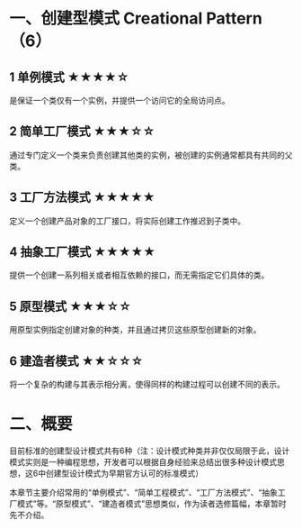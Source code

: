 # 一、创建型模式 Creational Pattern（6）

## 1 单例模式 ★★★★☆
是保证一个类仅有一个实例，并提供一个访问它的全局访问点。

## 2 简单工厂模式 ★★★☆☆
通过专门定义一个类来负责创建其他类的实例，被创建的实例通常都具有共同的父类。

## 3 工厂方法模式 ★★★★★
定义一个创建产品对象的工厂接口，将实际创建工作推迟到子类中。

## 4 抽象工厂模式 ★★★★★
提供一个创建一系列相关或者相互依赖的接口，而无需指定它们具体的类。

## 5 原型模式 ★★★☆☆
用原型实例指定创建对象的种类，并且通过拷贝这些原型创建新的对象。

## 6 建造者模式 ★★☆☆☆
将一个复杂的构建与其表示相分离，使得同样的构建过程可以创建不同的表示。   

# 二、概要
目前标准的创建型设计模式共有6种（注：设计模式种类并非仅仅局限于此，设计模式实则是一种编程思想，开发者可以根据自身经验来总结出很多种设计模式思想，这6中创建型设计模式为早期官方认可的标准模式）   

本章节主要介绍常用的“单例模式”、“简单工程模式”、“工厂方法模式”、“抽象工厂模式”等。“原型模式”、“建造者模式”思想类似，作为读者选修篇幅，本章暂时先不介绍。





